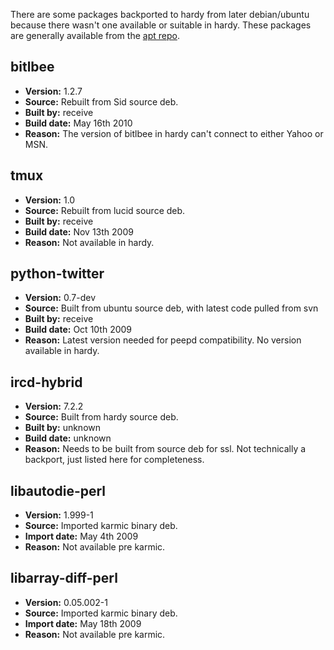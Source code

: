 There are some packages backported to hardy from later debian/ubuntu because
there wasn't one available or suitable in hardy. These packages are generally
available from the [apt repo](/procedures/redbrick-apt).

## bitlbee

* **Version:** 1.2.7
* **Source:** Rebuilt from Sid source deb.
* **Built by:** receive
* **Build date:** May 16th 2010
* **Reason:** The version of bitlbee in hardy can't connect to either Yahoo or
  MSN.

## tmux

* **Version:** 1.0
* **Source:** Rebuilt from lucid source deb.
* **Built by:** receive
* **Build date:** Nov 13th 2009
* **Reason:** Not available in hardy.

## python-twitter

* **Version:** 0.7-dev
* **Source:** Built from ubuntu source deb, with latest code pulled from svn
* **Built by:** receive
* **Build date:** Oct 10th 2009
* **Reason:** Latest version needed for peepd compatibility. No version
  available in hardy.

## ircd-hybrid

* **Version:** 7.2.2
* **Source:** Built from hardy source deb.
* **Built by:** unknown
* **Build date:** unknown
* **Reason:** Needs to be built from source deb for ssl. Not technically a
  backport, just listed here for completeness.

## libautodie-perl

* **Version:** 1.999-1
* **Source:** Imported karmic binary deb.
* **Import date:** May 4th 2009
* **Reason:** Not available pre karmic.

## libarray-diff-perl

* **Version:** 0.05.002-1
* **Source:** Imported karmic binary deb.
* **Import date:** May 18th 2009
* **Reason:** Not available pre karmic.
